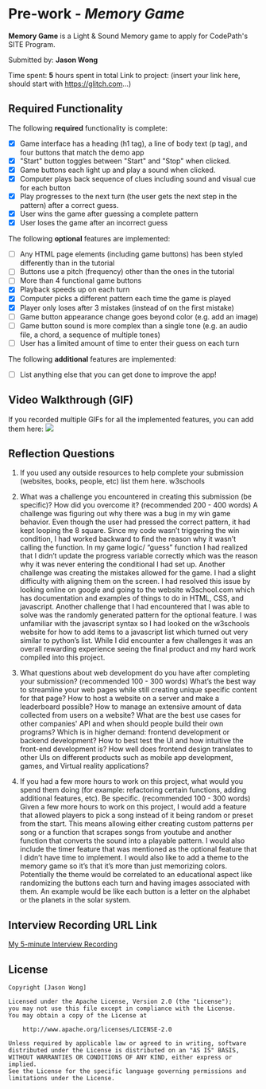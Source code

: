 # Pre-work - *Memory Game*

**Memory Game** is a Light & Sound Memory game to apply for CodePath's SITE Program. 

Submitted by: **Jason Wong**

Time spent: **5** hours spent in total
Link to project: (insert your link here, should start with https://glitch.com...)

## Required Functionality

The following **required** functionality is complete:

* [X] Game interface has a heading (h1 tag), a line of body text (p tag), and four buttons that match the demo app
* [X] "Start" button toggles between "Start" and "Stop" when clicked. 
* [X] Game buttons each light up and play a sound when clicked. 
* [X] Computer plays back sequence of clues including sound and visual cue for each button
* [X] Play progresses to the next turn (the user gets the next step in the pattern) after a correct guess. 
* [X] User wins the game after guessing a complete pattern
* [X] User loses the game after an incorrect guess

The following **optional** features are implemented:

* [ ] Any HTML page elements (including game buttons) has been styled differently than in the tutorial
* [ ] Buttons use a pitch (frequency) other than the ones in the tutorial
* [ ] More than 4 functional game buttons
* [X] Playback speeds up on each turn
* [X] Computer picks a different pattern each time the game is played
* [X] Player only loses after 3 mistakes (instead of on the first mistake)
* [ ] Game button appearance change goes beyond color (e.g. add an image)
* [ ] Game button sound is more complex than a single tone (e.g. an audio file, a chord, a sequence of multiple tones)
* [ ] User has a limited amount of time to enter their guess on each turn

The following **additional** features are implemented:

- [ ] List anything else that you can get done to improve the app!

## Video Walkthrough (GIF)

If you recorded multiple GIFs for all the implemented features, you can add them here:
![](https://cdn.glitch.global/e4b6651f-20d6-4bcd-8f11-54389d87067e/codepathPrework.gif?v=1648631646088)


## Reflection Questions
1. If you used any outside resources to help complete your submission (websites, books, people, etc) list them here. 
    w3schools

2. What was a challenge you encountered in creating this submission (be specific)? How did you overcome it? (recommended 200 - 400 words) 
   A challenge was figuring out why there was a bug in my win game behavior. Even though the user had pressed the correct pattern, it had kept looping the 8 square. Since my code wasn’t triggering the win condition, I had worked backward to find the reason why it wasn’t calling the function. In my game logic/ “guess” function I had realized that I didn’t update the progress variable correctly which was the reason why it was never entering the conditional I had set up. Another challenge was creating the mistakes allowed for the game. I had a slight difficulty with aligning them on the screen. I had resolved this issue by looking online on google and going to the website w3school.com which has documentation and examples of things to do in HTML, CSS, and javascript. Another challenge that I had encountered that I was able to solve was the randomly generated pattern for the optional feature. I was unfamiliar with the javascript syntax so I had looked on the w3schools website for how to add items to a javascript list which turned out very similar to python’s list. While I did encounter a few challenges it was an overall rewarding experience seeing the final product and my hard work compiled into this project.



3. What questions about web development do you have after completing your submission? (recommended 100 - 300 words) 
    What’s the best way to streamline your web pages while still creating unique specific content for that page?
    How to host a website on a server and make a leaderboard possible?
    How to manage an extensive amount of data collected from users on a website?
    What are the best use cases for other companies' API and when should people build their own programs?
    Which is in higher demand: frontend development or backend development?
    How to best test the UI and how intuitive the front-end development is?
    How well does frontend design translates to other UIs on different products such as mobile app development, games, and Virtual reality applications? 


4. If you had a few more hours to work on this project, what would you spend them doing (for example: refactoring certain functions, adding additional features, etc). Be specific. (recommended 100 - 300 words) 
    Given a few more hours to work on this project, I would add a feature that allowed players to pick a song instead of it being random or preset from the start. This means allowing either creating custom patterns per song or a function that scrapes songs from youtube and another function that converts the sound into a playable pattern. I would also include the timer feature that was mentioned as the optional feature that I didn’t have time to implement. I would also like to add a theme to the memory game so it’s that it’s more than just memorizing colors. Potentially the theme would be correlated to an educational aspect like randomizing the buttons each turn and having images associated with them. An example would be like each button is a letter on the alphabet or the planets in the solar system.



## Interview Recording URL Link

[My 5-minute Interview Recording](your-link-here)


## License

    Copyright [Jason Wong]

    Licensed under the Apache License, Version 2.0 (the "License");
    you may not use this file except in compliance with the License.
    You may obtain a copy of the License at

        http://www.apache.org/licenses/LICENSE-2.0

    Unless required by applicable law or agreed to in writing, software
    distributed under the License is distributed on an "AS IS" BASIS,
    WITHOUT WARRANTIES OR CONDITIONS OF ANY KIND, either express or implied.
    See the License for the specific language governing permissions and
    limitations under the License.
